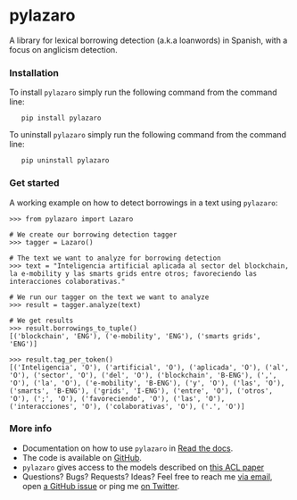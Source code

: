 # pylazaro
A library for lexical borrowing detection (a.k.a loanwords) in Spanish, with a focus on anglicism detection.

### Installation
To install `pylazaro` simply run the following command from the command line: 

```
   pip install pylazaro
   ```

To uninstall `pylazaro` simply run the following command from the command line:    
```
   pip uninstall pylazaro
   ```

### Get started
A working example on how to detect borrowings in a text using `pylazaro`:

```
>>> from pylazaro import Lazaro

# We create our borrowing detection tagger
>>> tagger = Lazaro()

# The text we want to analyze for borrowing detection
>>> text = "Inteligencia artificial aplicada al sector del blockchain, la e-mobility y las smarts grids entre otros; favoreciendo las interacciones colaborativas."

# We run our tagger on the text we want to analyze
>>> result = tagger.analyze(text)

# We get results
>>> result.borrowings_to_tuple()
[('blockchain', 'ENG'), ('e-mobility', 'ENG'), ('smarts grids', 'ENG')]

>>> result.tag_per_token()
[('Inteligencia', 'O'), ('artificial', 'O'), ('aplicada', 'O'), ('al', 'O'), ('sector', 'O'), ('del', 'O'), ('blockchain', 'B-ENG'), (',', 'O'), ('la', 'O'), ('e-mobility', 'B-ENG'), ('y', 'O'), ('las', 'O'), ('smarts', 'B-ENG'), ('grids', 'I-ENG'), ('entre', 'O'), ('otros', 'O'), (';', 'O'), ('favoreciendo', 'O'), ('las', 'O'), ('interacciones', 'O'), ('colaborativas', 'O'), ('.', 'O')]
```

### More info 
* Documentation on how to use `pylazaro` in [Read the docs](https://pylazaro.readthedocs.io/).
* The code is available on [GitHub](https://github.com/lirondos/pylazaro).
* `pylazaro` gives access to the models described on [this ACL paper](https://aclanthology.org/2022.acl-long.268/)
* Questions? Bugs? Requests? Ideas? Feel free to reach me [via email](mailto:ealvarezmellado@gmail.com), open [a GitHub issue](https://github.com/lirondos/pylazaro/issues) or ping me [on Twitter](https://twitter.com/lirondos).